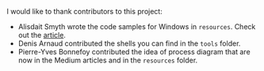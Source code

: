 
I would like to thank contributors to this project:

* Alisdait Smyth wrote the code samples for Windows in `resources`. Check out the [article](https://github.com/jgpdotai/cloud-services/blob/main/resources/tutorial1-process-cmd.md).
* Denis Arnaud contributed the shells you can find in the `tools` folder.
* Pierre-Yves Bonnefoy contributed the idea of process diagram that are now in the Medium articles and in the `resources` folder.